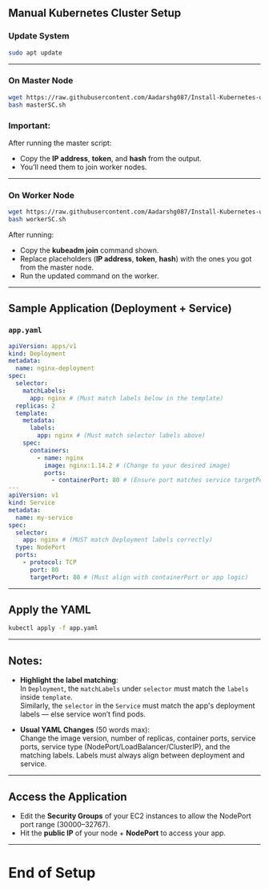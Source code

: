 ## Manual Kubernetes Cluster Setup

### Update System

```bash
sudo apt update
```

---

### On Master Node

```bash
wget https://raw.githubusercontent.com/Aadarshg087/Install-Kubernetes-using-Bash-Script/refs/heads/main/masterSC.sh
bash masterSC.sh
```

### Important:

After running the master script:

- Copy the **IP address**, **token**, and **hash** from the output.
- You’ll need them to join worker nodes.

---

### On Worker Node

```bash
wget https://raw.githubusercontent.com/Aadarshg087/Install-Kubernetes-using-Bash-Script/refs/heads/main/workerSC.sh
bash workerSC.sh
```

After running:

- Copy the **kubeadm join** command shown.
- Replace placeholders (**IP address**, **token**, **hash**) with the ones you got from the master node.
- Run the updated command on the worker.

---

## Sample Application (Deployment + Service)

### `app.yaml`

```yaml
apiVersion: apps/v1
kind: Deployment
metadata:
  name: nginx-deployment
spec:
  selector:
    matchLabels:
      app: nginx # (Must match labels below in the template)
  replicas: 2
  template:
    metadata:
      labels:
        app: nginx # (Must match selector labels above)
    spec:
      containers:
        - name: nginx
          image: nginx:1.14.2 # (Change to your desired image)
          ports:
            - containerPort: 80 # (Ensure port matches service targetPort)
---
apiVersion: v1
kind: Service
metadata:
  name: my-service
spec:
  selector:
    app: nginx # (MUST match Deployment labels correctly)
  type: NodePort
  ports:
    - protocol: TCP
      port: 80
      targetPort: 80 # (Must align with containerPort or app logic)
```

---

## Apply the YAML

```bash
kubectl apply -f app.yaml
```

---

## Notes:

- **Highlight the label matching**:  
  In `Deployment`, the `matchLabels` under `selector` must match the `labels` inside `template`.  
  Similarly, the `selector` in the `Service` must match the app's deployment labels — else service won’t find pods.

- **Usual YAML Changes** (50 words max):  
  Change the image version, number of replicas, container ports, service ports, service type (NodePort/LoadBalancer/ClusterIP), and the matching labels. Labels must always align between deployment and service.

---

## Access the Application

- Edit the **Security Groups** of your EC2 instances to allow the NodePort port range (30000–32767).
- Hit the **public IP** of your node + **NodePort** to access your app.

---

# End of Setup
